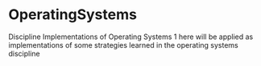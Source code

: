 # OperatingSystems
Discipline Implementations of Operating Systems 1 
here will be applied as implementations of some strategies learned in the operating systems discipline
